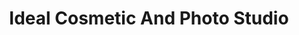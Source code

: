 ---
title: "Ideal Cosmetic And Photo Studio"
url: /karachi/ideal-cosmetic-and-photo-studio/
shop: Kosmetik
---